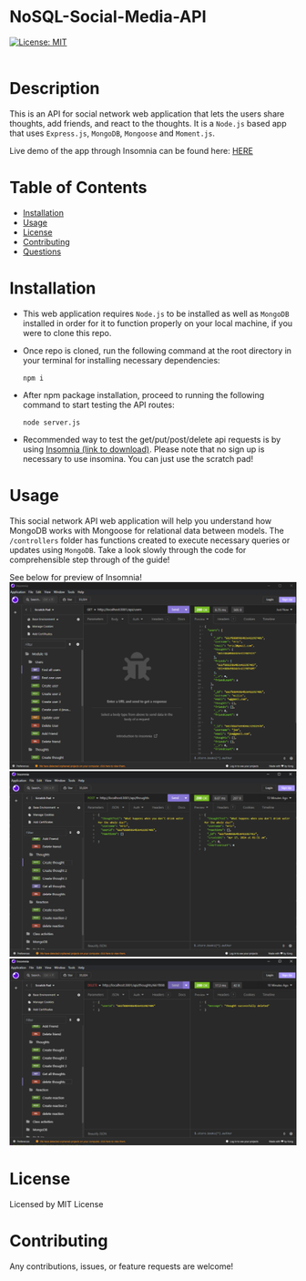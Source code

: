 # NoSQL-Social-Media-API

[![License: MIT](https://img.shields.io/badge/License-MIT-yellow.svg)](https://opensource.org/licenses/MIT)<br><br>
        
# Description

This is an API for social network web application that lets the users share thoughts, add friends, and react to the thoughts. It is a `Node.js` based app that uses `Express.js`, `MongoDB`, `Mongoose` and `Moment.js`.

Live demo of the app through Insomnia can be found here:
[HERE](https://youtu.be/mwFV6Ao4O8E)

# Table of Contents

* [Installation](#installation)
* [Usage](#usage)
* [License](#license)
* [Contributing](#contributing)
* [Questions](#questions)

# Installation

* This web application requires `Node.js` to be installed as well as `MongoDB` installed in order for it to function properly on your local machine, if you were to clone this repo.
* Once repo is cloned, run the following command at the root directory in your terminal for installing necessary dependencies:

    ```
    npm i
    ```

* After npm package installation, proceed to running the following command to start testing the API routes:

    ```
    node server.js
    ```

* Recommended way to test the get/put/post/delete api requests is by using [Insomnia (link to download)](https://insomnia.rest/download). Please note that no sign up is necessary to use insomina. You can just use the scratch pad!


# Usage

This social network API web application will help you understand how MongoDB works with Mongoose for relational data between models. The `/controllers` folder has functions created to execute necessary queries or updates using `MongoDB`. Take a look slowly through the code for comprehensible step through of the guide!

See below for preview of Insomnia!
![screenshot of working demo](/public/screenshot1.png)
![screenshot of working demo](/public/screenshot2.png)
![screenshot of working demo](/public/screenshot3.png)

# License

Licensed by MIT License

# Contributing

Any contributions, issues, or feature requests are welcome!
